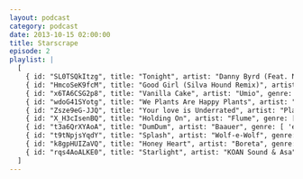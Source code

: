 ```yaml
---
layout: podcast
category: podcast
date: 2013-10-15 02:00:00
title: Starscrape
episode: 2
playlist: |
  [
    { id: "SL0TSQkItzg", title: "Tonight", artist: "Danny Byrd (Feat. Netsky)", genre: [ 'electronic', 'Dubstep' ] },
    { id: "HmcoSeK9fcM", title: "Good Girl (Silva Hound Remix)", artist: "Dasha & The Living Tombstone", genre: [ 'electronic', 'trap' ] },
    { id: "x6TA6CSG2p8", title: "Vanilla Cake", artist: "Umio", genre: [ 'electronic', 'breakcore' ] },
    { id: "wdoG41SYotg", title: "We Plants Are Happy Plants", artist: "We Plants Are Happy Plants", genre: [ 'electronic' ] },
    { id: "Zsze9eG-JJQ", title: "Your love is Underrated", artist: "Plastic Operator", genre: [ 'electronic' ] },
    { id: "X_H3cIsenBQ", title: "Holding On", artist: "Flume", genre: [ 'electronic', 'progressive', 'trap' ] },
    { id: "t3a6QrXYAoA", title: "DumDum", artist: "Baauer", genre: [ 'electronic', 'trap' ] },
    { id: "t9tNpjsYqdY", title: "Splash", artist: "Wolf-e-Wolf", genre: [ 'electronic', 'trap' ] },
    { id: "k8gpHUIZaVQ", title: "Honey Heart", artist: "Boreta", genre: [ 'electronic', 'glitch-step' ] },
    { id: "rqs4AoALKE0", title: "Starlight", artist: "KOAN Sound & Asa", genre: [ 'electronic', 'breakcore', 'ambient' ]}
  ]
---
```

